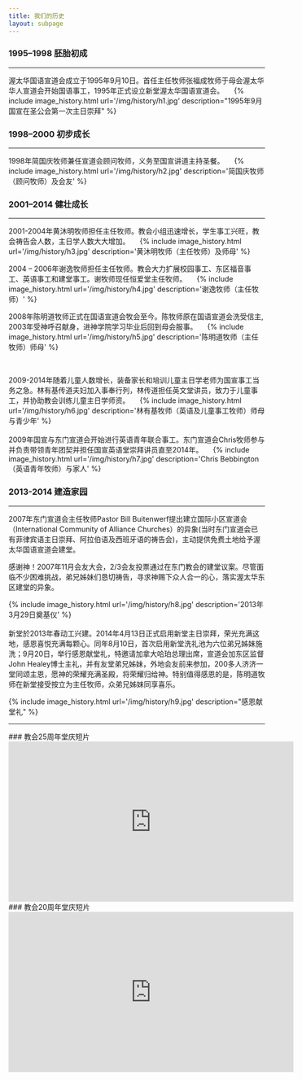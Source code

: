```yaml
---
title: 我们的历史
layout: subpage
---
```


### 1995–1998 胚胎初成 
<hr>
渥太华国语宣道会成立于1995年9月10日。首任主任牧师张福成牧师于母会渥太华华人宣道会开始国语事工，1995年正式设立新堂渥太华国语宣道会。
&nbsp;
&nbsp;
{% include image_history.html url='/img/history/h1.jpg' description="1995年9月国宣在圣公会第一次主日崇拜" %}


### 1998–2000 初步成长 
<hr>
1998年简国庆牧师兼任宣道会顾问牧师，义务至国宣讲道主持圣餐。 
&nbsp;
&nbsp;
{% include image_history.html url='/img/history/h2.jpg' description='简国庆牧师（顾问牧师）及会友' %}

### 2001–2014 健壮成长 
<hr>
2001-2004年黄沐明牧师担任主任牧师。教会小组迅速增长，学生事工兴旺，教会祷告会人数，主日学人数大大增加。
&nbsp;
&nbsp;
{% include image_history.html url='/img/history/h3.jpg' description='黄沐明牧师（主任牧师）及师母' %}
&nbsp;
&nbsp;

2004 – 2006年谢逸牧师担任主任牧师。教会大力扩展校园事工、东区福音事工、英语事工和建堂事工。谢牧师现任恒爱堂主任牧师。
&nbsp;
&nbsp;
{% include image_history.html url='/img/history/h4.jpg' description='谢逸牧师（主任牧师）' %}
&nbsp;
&nbsp;

2008年陈明道牧师正式在国语宣道会牧会至今。陈牧师原在国语宣道会洗受信主, 2003年受神呼召献身，进神学院学习毕业后回到母会服事。
&nbsp;
&nbsp;
{% include image_history.html url='/img/history/h5.jpg' description='陈明道牧师（主任牧师）师母' %}

&nbsp;
&nbsp;

2009-2014年随着儿童人数增长，装备家长和培训儿童主日学老师为国宣事工当务之急。林有基传道夫妇加入事奉行列，林传道担任英文堂讲员，致力于儿童事工，并协助教会训练儿童主日学师资。
&nbsp;
&nbsp;
{% include image_history.html url='/img/history/h6.jpg' description='林有基牧师（英语及儿童事工牧师）师母与青少年' %}
&nbsp;
&nbsp;
<br>
<br>
2009年国宣与东门宣道会开始进行英语青年联合事工。东门宣道会Chris牧师参与并负责带领青年团契并担任国宣英语堂崇拜讲员直至2014年。
&nbsp;
&nbsp;
{% include image_history.html url='/img/history/h7.jpg' description='Chris Bebbington（英语青年牧师）与家人' %}
&nbsp;
&nbsp;

### 2013-2014 建造家园
<hr>
2007年东门宣道会主任牧师Pastor Bill Buitenwerf提出建立国际小区宣道会（International Community of Alliance Churches）的异象(当时东门宣道会已有菲律宾语主日崇拜、阿拉伯语及西班牙语的祷告会)，主动提供免费土地给予渥太华国语宣道会建堂。

感谢神！2007年11月会友大会，2/3会友投票通过在东门教会的建堂议案。尽管面临不少困难挑战，弟兄姊妹们恳切祷告，寻求神赐下众人合一的心，落实渥太华东区建堂的异象。


{% include image_history.html url='/img/history/h8.jpg' description='2013年3月29日奠基仪' %}
&nbsp;
&nbsp;
<br>
<br>
新堂於2013年春动工兴建。2014年4月13日正式启用新堂主日崇拜，荣光充满这地，感恩喜悦充满每颗心。同年8月10日，首次启用新堂洗礼池为六位弟兄姊妹施洗；9月20日，举行感恩献堂礼，特邀请加拿大哈珀总理出席，宣道会加东区监督John Healey博士主礼，并有友堂弟兄姊妹，外地会友前来参加，200多人济济一堂同颂主恩，愿神的荣耀充满圣殿，将荣耀归给神。特别值得感恩的是，陈明道牧师在新堂接受按立为主任牧师，众弟兄姊妹同享喜乐。


{% include image_history.html url='/img/history/h9.jpg' description="感恩献堂礼" %}

<hr>
### 教会25周年堂庆短片
<br>
<iframe width="560" height="315" src="https://www.youtube.com/embed/3nQDhXuQkPk" frameborder="0" allow="accelerometer; autoplay; clipboard-write; encrypted-media; gyroscope; picture-in-picture"></iframe>
<br>
### 教会20周年堂庆短片
<br>
<iframe width="560" height="315" src="https://www.youtube.com/embed/Ba8IHSyk5EE" frameborder="0" allow="accelerometer; autoplay; clipboard-write; encrypted-media; gyroscope; picture-in-picture"></iframe>
<br>





